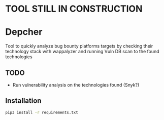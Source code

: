 # TOOL STILL IN CONSTRUCTION
# Depcher
Tool to quickly analyze bug bounty platforms targets by checking their technology stack with wappalyzer and running Vuln DB scan to the found technologies

## TODO

- Run vulnerability analysis on the technologies found (Snyk?)

## Installation
```bash
pip3 install -r requirements.txt
```
